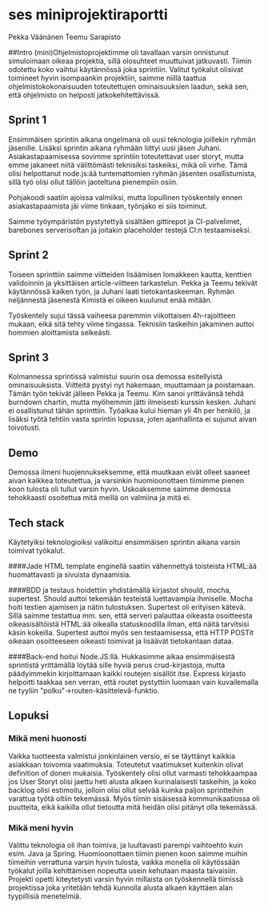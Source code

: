 # ses miniprojektiraportti

Pekka Väänänen
Teemu Sarapisto


##Intro
(mini)Ohjelmistoprojektimme oli tavallaan varsin onnistunut simuloimaan oikeaa projektia, sillä olosuhteet muuttuivat jatkuvasti. Tiimin odotettu koko vaihtui käytännössä joka sprintiin. Valitut työkalut olisivat toimineet hyvin isompaankin projektiin, saimme niillä taattua ohjelmistokokonaisuuden toteutettujen ominaisuuksien laadun, sekä sen, että ohjelmisto on helposti jatkokehitettävissä. 

## Sprint 1
Ensimmäisen sprintin aikana ongelmana oli uusi teknologia joillekin ryhmän jäsenille. Lisäksi sprintin aikana ryhmään liittyi uusi jäsen Juhani. Asiakastapaamisessa sovimme sprintiin toteutettavat user storyt, mutta emme jakaneet niitä välittömästi teknisiksi taskeiksi, mikä oli virhe. Tämä olisi helpottanut node.js:ää tuntemattomien ryhmän jäsenten osallistumista, sillä työ olisi ollut tällöin jaoteltuna pienempiin osiin.

Pohjakoodi saatiin ajoissa valmiiksi, mutta lopullinen työskentely ennen asiakastapaamista jäi viime tinkaan, työnjako ei siis toiminut.

Saimme työympäristön pystytettyä sisältäen gittirepot ja CI-palvelimet, barebones serverisoftan ja joitakin placeholder testejä CI:n testaamiseksi.

## Sprint 2
Toiseen sprinttiin saimme viitteiden lisäämisen lomakkeen kautta, kenttien validoinnin ja yksittäisen article-viitteen tarkastelun. Pekka ja Teemu tekivät käytännössä kaiken työn, ja Juhani laati tietokantaskeeman. Ryhmän neljännestä jäsenestä Kimistä ei oikeen kuulunut enää mitään.

Työskentely sujui tässä vaiheesa paremmin viikottaisen 4h-rajoitteen mukaan, eikä sitä tehty viime tingassa. Teknisiin taskeihin jakaminen auttoi hommien aloittamista selkeästi.

## Sprint 3

Kolmannessa sprintissä valmistui suurin osa demossa esitellyistä ominaisuuksista. Viitteitä pystyi nyt hakemaan, muuttamaan ja poistamaan. Tämän työn tekivät jälleen Pekka ja Teemu. Kim sanoi yrittävänsä tehdä burndown chartin, mutta myöhemmin jätti ilmeisesti kurssin kesken. Juhani ei osallistunut tähän sprinttiin. Työaikaa kului hieman yli 4h per henkilö, ja lisäksi työtä tehtiin vasta sprintin lopussa, joten ajanhallinta ei sujunut aivan toivotusti.

## Demo
Demossa ilmeni huojennukseksemme, että muutkaan eivät olleet saaneet aivan kaikkea toteutettua, ja varsinkin huomioonottaen tiimimme pienen koon tulosta oli tullut varsin hyvin. Uskoaksemme saimme demossa tehokkaasti osoitettua mitä meillä on valmiina ja mitä ei.

## Tech stack
Käytetyiksi teknologioiksi valikoitui ensimmäisen sprintin aikana varsin toimivat työkalut. 

####Jade HTML template enginellä
saatiin vähennettyä toisteista HTML:ää huomattavasti ja sivuista dynaamisia. 

####BDD ja testaus
hoidettiin yhdistämällä kirjastot should, mocha, supertest. Should auttoi tekemään testeistä luettavampia ihmiselle. Mocha hoiti testien ajamisen ja nätin tulostuksen. Supertest oli erityisen kätevä. Sillä saimme testattua mm. sen, että serveri palauttaa oikeasta osoitteesta oikeasisältöistä HTML:ää oikealla statuskoodilla ilman, että näitä tarvitsisi käsin kokeilla. Supertest auttoi myös sen testaamisessa, että HTTP POSTit oikeaan osoitteeseen oikeasti toimivat ja lisäävät tietokantaan dataa.

####Back-end
hoitui Node.JS:llä. Hukkasimme aikaa ensimmäisestä sprintistä yrittämällä löytää sille hyviä perus crud-kirjastoja, mutta päädyimmekin kirjoittamaan kaikki routejen sisällöt itse. Express kirjasto helpoitti taakkaa sen verran, että routet pystyttiin luomaan vain kuvailemalla ne tyyliin "polku"->routen-käsittelevä-funktio.

## Lopuksi

### Mikä meni huonosti
Vaikka tuotteesta valmistui jonkinlainen versio, ei se täyttänyt kaikkia asiakkaan toivomia vaatimuksia. Toteutetut vaatimukset kuitenkin olivat definition of donen mukaisia. Työskentely olisi ollut varmasti tehokkaampaa jos User Storyt olisi jaettu heti alusta alkaen kurinalaisesti taskeihin, ja koko backlog olisi estimoitu, jolloin olisi ollut selvää kuinka paljon sprintteihin varattua työtä oltiin tekemässä. Myös tiimin sisäisessä kommunikaatiossa oli puutteita, eikä kaikilla ollut tietoutta mitä heidän olisi pitänyt olla tekemässä. 

### Mikä meni hyvin
Valittu teknologia oli ihan toimiva, ja luultavasti parempi vaihtoehto kuin esim. Java ja Spring. Huomioonottaen tiimin pienen koon saimme muihin tiimeihin verrattuna varsin hyvin tulosta, vaikka monella oli käytössään työkalut joilla kehittämisen nopeutta usein kehutaan maasta taivaisiin. Projekti opetti kiteytetysti varsin hyvin millaista on työskennellä tiimissä projektissa joka yritetään tehdä kunnolla alusta alkaen käyttäen alan tyypillisiä menetelmiä.  
